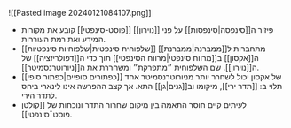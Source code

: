 ![[Pasted image 20240121084107.png]]
- פיזור ה[[סינפסה|סינפסות]] על פני [[נוירון]] [[פוסט-סינפטי]] קובע את מקורות המידע ואת רמת העוררות.
- [[שלפוחית סינפטית|שלפוחיות סינפטיות]] מתחברות ל[[ממברנה|ממברנת]] ה[[אקסון]] ב[[מרווח סינפטי|מרווח הסינפטי]] תוך כדי ה[[דפולריזציה]] של ה[[נוירון]]. שם השלפוחית ״מתפרקת״ ומשחררת את ה[[ניורוטרנסמיטר]].
- [[כפתורים סופיים|כפתור סופי]] של אקסון יכול לשחרר יותר מניורוטרנסמיטר אחד תלוי ב: [[תדר ירי]], מיקומו וב[[גנים|גן]] התא. אך קצב ההפרשה אינו לינארי ביחס לתדר הירי.
- לעיתים קיים חוסר התאמה בין מיקום שחרור התדר ונוכחות של [[קולטן פוסט¯סינפטי]].